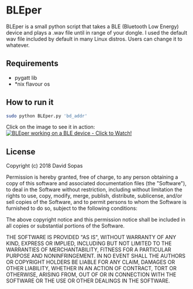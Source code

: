 # BLEper
BLEper is a small python script that takes a BLE (Bluetooth Low Energy) device and plays a .wav file until in range of your dongle. 
I used the default wav file included by default in many Linux distros. Users can change it to whatever. 

## Requirements
- pygatt lib
- *nix flavour os 

## How to run it
```sh
sudo python BLEper.py 'bd_addr'
```
Click on the image to see it in action:
[![BLEper working on a BLE device - Click to Watch!](https://i.imgur.com/OVPgz2l.png)](https://www.youtube.com/watch?v=C9u31OazI20 "BLEper working on a BLE device - Click to Watch!")

## License
Copyright (c) 2018 David Sopas

Permission is hereby granted, free of charge, to any person obtaining a copy of this software and associated documentation files (the "Software"), to deal in the Software without restriction, including without limitation the rights to use, copy, modify, merge, publish, distribute, sublicense, and/or sell copies of the Software, and to permit persons to whom the Software is furnished to do so, subject to the following conditions:

The above copyright notice and this permission notice shall be included in all copies or substantial portions of the Software.

THE SOFTWARE IS PROVIDED "AS IS", WITHOUT WARRANTY OF ANY KIND, EXPRESS OR IMPLIED, INCLUDING BUT NOT LIMITED TO THE WARRANTIES OF MERCHANTABILITY, FITNESS FOR A PARTICULAR PURPOSE AND NONINFRINGEMENT. IN NO EVENT SHALL THE AUTHORS OR COPYRIGHT HOLDERS BE LIABLE FOR ANY CLAIM, DAMAGES OR OTHER LIABILITY, WHETHER IN AN ACTION OF CONTRACT, TORT OR OTHERWISE, ARISING FROM, OUT OF OR IN CONNECTION WITH THE SOFTWARE OR THE USE OR OTHER DEALINGS IN THE SOFTWARE.
